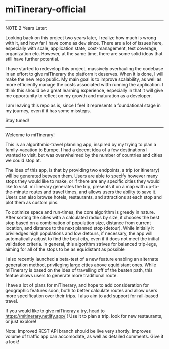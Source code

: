 # miTinerary-official
*****
NOTE 2 Years Later:

Looking back on this project two years later, I realize how much is wrong with it, and how far I have come as dev since. There are a lot of issues here, especially with scale, application state, cost-management, test coverage, organization etc. However, at the same time, there are some solid ideas that still have further potential.

I have started to redevelop this project, massively overhauling the codebase in an effort to give miTinerary the platform it deserves. When it is done, I will make the new repo public. My main goal is to improve scalability, as well as more efficiently manage the costs associated witth running the application. I think this should be a great learning experience, especially in that it will give me opportunity to reflect on my growth and maturation as a developer. 

I am leaving this repo as is, since I feel it represents a foundational stage in my journey, even if it has some missteps. 

Stay tuned!

*****

Welcome to miTinerary!

This is an algorithmic-travel planning app, inspired by my trying to plan a family-vacation to Europe. I had a decent idea of a few destinations I wanted
to visit, but was overwhelmed by the number of countries and cities we could stop at.

The idea of this app, is that by providing two endpoints, a trip (or itinerary) will be generated between them. Users are able to specify however many stops they
would like to make, or if there are any specific cities they would like to visit. miTinerary generates the trip, presents it on a map with up-to-the-minute routes
and travel times, and allows users the ability to save it. Users can also browse hotels, restaurants, and attractions at each stop and plot them as custom pins.

To optimize space and run-times, the core algorithm is greedy in nature. After sorting the cities with a calculated radius by size, it chooses the best stop
based on a combination of population size, distance from current location, and distance to the next planned stop (detour). While initially it priviledges high populations
and low detours, if necessary, the app will automatically adjust to find the best city, even if it does not meet the initial validation criteria. In general,
this algorithm strives for balanced trip-legs, aiming for all of the stops to be as equidistant as possible

I also recently launched a beta-test of a new feature enabling an alternate generation method, privileging large cities above equidistant ones. While miTinerary
is based on the idea of travelling off of the beaten path, this featue allows users to generate more traditional route.

I have a lot of plans for miTinerary, and hope to add consideration for geographic features soon, both to better calculate routes and allow users more specification
over their trips. I also aim to add support for rail-based travel.

If you would like to give miTineray a try, head to https://mitinerary.netlify.app/ ! Use it to plan a trip, look for new restaurants, or just explore!

Note: Improved REST API branch should be live very shortly. Improves volume of traffic app can accomodate, as well as detailed comments. Give it a look!

